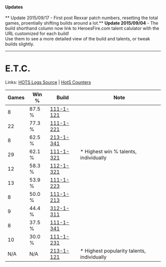 #### Updates
** Update 2015/09/17 - First post Rexxar patch numbers, resetting the total games, proentially shifting builds around a lot.**
**Update 2015/09/04** - The build shorthand column now link to HeroesFire.com talent calulator with the URL customized for each build!  
Use them to see a more detailed view of the build and talents, or tweak builds slightly.

***

# E.T.C.

Links: [HOTS Logs Source](https://www.hotslogs.com/Sitewide/HeroDetails?Hero=E.T.C.) | [HotS Counters](http://hotscounters.com/#/hero/E.T.C.)

Games  | Win %  | Build     | Note
-----  | -----  | -----     | ----
8      | 87.5 % | [111-1-121](http://www.heroesfire.com/hots/talent-calculator/elite-tauren-chieftain#gOhH) | 
22     | 77.3 % | [111-1-221](http://www.heroesfire.com/hots/talent-calculator/elite-tauren-chieftain#gOir) | 
8      | 62.5 % | [213-1-341](http://www.heroesfire.com/hots/talent-calculator/elite-tauren-chieftain#kHmD) | 
29     | 62.1 % | [111-1-321](http://www.heroesfire.com/hots/talent-calculator/elite-tauren-chieftain#gOkP) | * Highest win % talents, individually
12     | 58.3 % | [112-1-321](http://www.heroesfire.com/hots/talent-calculator/elite-tauren-chieftain#gRAf) | 
13     | 53.9 % | [111-1-223](http://www.heroesfire.com/hots/talent-calculator/elite-tauren-chieftain#gOit) | 
8      | 50.0 % | [111-1-213](http://www.heroesfire.com/hots/talent-calculator/elite-tauren-chieftain#gOij) | 
9      | 44.4 % | [312-1-311](http://www.heroesfire.com/hots/talent-calculator/elite-tauren-chieftain#o3SV) | 
8      | 37.5 % | [111-1-341](http://www.heroesfire.com/hots/talent-calculator/elite-tauren-chieftain#gOkj) | 
10     | 30.0 % | [111-1-231](http://www.heroesfire.com/hots/talent-calculator/elite-tauren-chieftain#gOi_) | 
N/A    | N/A    | [213-1-121](http://www.heroesfire.com/hots/talent-calculator/elite-tauren-chieftain#kHin) | * Highest popularity talents, individually
